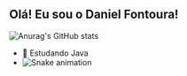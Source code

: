 ## Olá! Eu sou o Daniel Fontoura!
![Anurag's GitHub stats](https://github-readme-stats.vercel.app/api?username=Ninielell&show_icons=true&theme=tokyonight)
- 🌱 Estudando Java
- ![Snake animation](https://github.com/ninielell/ninielell/blob/output/github-contribution-grid-make.svg)

